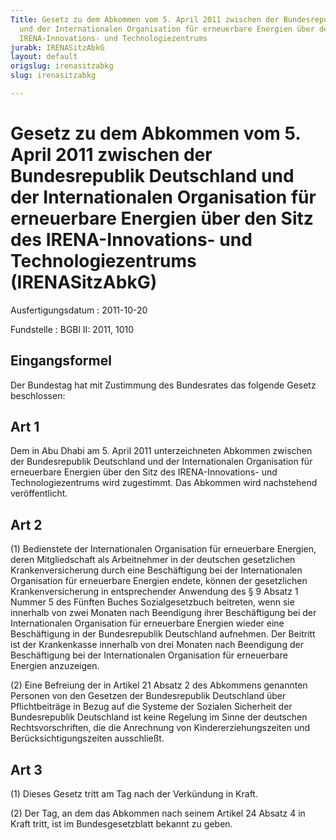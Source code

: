 ```yaml
---
Title: Gesetz zu dem Abkommen vom 5. April 2011 zwischen der Bundesrepublik Deutschland
  und der Internationalen Organisation für erneuerbare Energien über den Sitz des
  IRENA-Innovations- und Technologiezentrums
jurabk: IRENASitzAbkG
layout: default
origslug: irenasitzabkg
slug: irenasitzabkg

---
```


# Gesetz zu dem Abkommen vom 5. April 2011 zwischen der Bundesrepublik Deutschland und der Internationalen Organisation für erneuerbare Energien über den Sitz des IRENA-Innovations- und Technologiezentrums (IRENASitzAbkG)

Ausfertigungsdatum
:   2011-10-20

Fundstelle
:   BGBl II: 2011, 1010

## Eingangsformel

Der Bundestag hat mit Zustimmung des Bundesrates das folgende Gesetz
beschlossen:

## Art 1

Dem in Abu Dhabi am 5. April 2011 unterzeichneten Abkommen zwischen
der Bundesrepublik Deutschland und der Internationalen Organisation
für erneuerbare Energien über den Sitz des IRENA-Innovations- und
Technologiezentrums wird zugestimmt. Das Abkommen wird nachstehend
veröffentlicht.

## Art 2

(1) Bedienstete der Internationalen Organisation für erneuerbare
Energien, deren Mitgliedschaft als Arbeitnehmer in der deutschen
gesetzlichen Krankenversicherung durch eine Beschäftigung bei der
Internationalen Organisation für erneuerbare Energien endete, können
der gesetzlichen Krankenversicherung in entsprechender Anwendung des §
9 Absatz 1 Nummer 5 des Fünften Buches Sozialgesetzbuch beitreten,
wenn sie innerhalb von zwei Monaten nach Beendigung ihrer
Beschäftigung bei der Internationalen Organisation für erneuerbare
Energien wieder eine Beschäftigung in der Bundesrepublik Deutschland
aufnehmen. Der Beitritt ist der Krankenkasse innerhalb von drei
Monaten nach Beendigung der Beschäftigung bei der Internationalen
Organisation für erneuerbare Energien anzuzeigen.

(2) Eine Befreiung der in Artikel 21 Absatz 2 des Abkommens genannten
Personen von den Gesetzen der Bundesrepublik Deutschland über
Pflichtbeiträge in Bezug auf die Systeme der Sozialen Sicherheit der
Bundesrepublik Deutschland ist keine Regelung im Sinne der deutschen
Rechtsvorschriften, die die Anrechnung von Kindererziehungszeiten und
Berücksichtigungszeiten ausschließt.

## Art 3

(1) Dieses Gesetz tritt am Tag nach der Verkündung in Kraft.

(2) Der Tag, an dem das Abkommen nach seinem Artikel 24 Absatz 4 in
Kraft tritt, ist im Bundesgesetzblatt bekannt zu geben.


